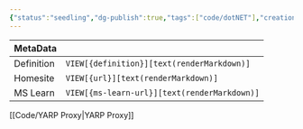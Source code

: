 ```yaml
---
{"status":"seedling","dg-publish":true,"tags":["code/dotNET"],"creation_date":"2024-05-06 18:29","definition":"undefined","ms-learn-url":"undefined","url":"undefined","aliases":null,"permalink":"/code/system-web-adapters/","dgPassFrontmatter":true}
---
```



| MetaData   |                                              |
| ---------- | -------------------------------------------- |
| Definition | `VIEW[{definition}][text(renderMarkdown)]`   |
| Homesite   | `VIEW[{url}][text(renderMarkdown)]`          |
| MS Learn   | `VIEW[{ms-learn-url}][text(renderMarkdown)]` |

[[Code/YARP Proxy\|YARP Proxy]]
